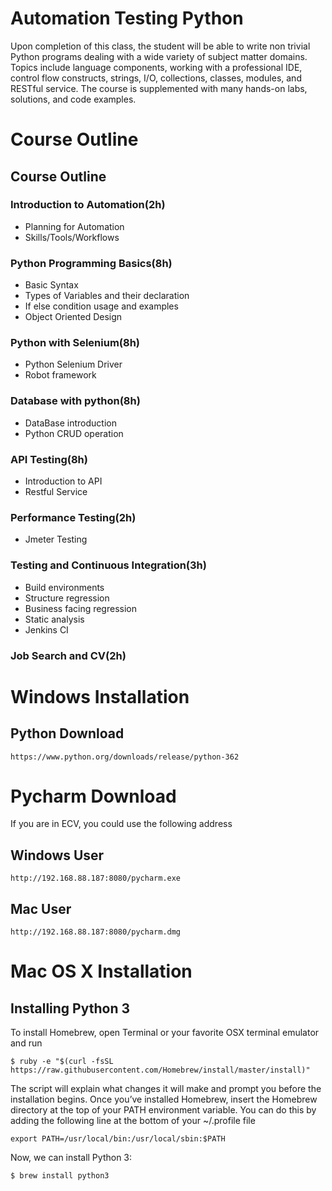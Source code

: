 # Automation Testing Python

 Upon completion of this class, the student will be able to write non trivial Python programs dealing with a wide variety of subject matter domains. Topics include language components, working with a professional IDE,
 control flow constructs, strings, I/O, collections, classes, modules, and RESTful service. 
 The course is supplemented with many hands-on labs, solutions, and code examples.
    
# Course Outline

## Course Outline
### Introduction to Automation(2h)
* Planning for Automation
* Skills/Tools/Workflows

### Python Programming Basics(8h)
* Basic Syntax
* Types of Variables and their declaration
* If else condition usage and examples
* Object Oriented Design

### Python with Selenium(8h)
* Python Selenium Driver
* Robot framework

### Database with python(8h)
* DataBase introduction
* Python CRUD operation

### API Testing(8h)
* Introduction to API
* Restful Service 

### Performance Testing(2h)
* Jmeter Testing

### Testing and Continuous Integration(3h)
* Build environments
* Structure regression
* Business facing regression
* Static analysis
* Jenkins CI

### Job Search and CV(2h)


# Windows Installation 
## Python Download

`https://www.python.org/downloads/release/python-362`

# Pycharm Download 

If you are in ECV, you could use the following address

## Windows User

`http://192.168.88.187:8080/pycharm.exe`

## Mac User

`http://192.168.88.187:8080/pycharm.dmg`

#  Mac OS X Installation

## Installing Python 3

To install Homebrew, open Terminal or your favorite OSX terminal emulator and run

`$ ruby -e "$(curl -fsSL https://raw.githubusercontent.com/Homebrew/install/master/install)"`

The script will explain what changes it will make and prompt you before the installation begins. Once you’ve installed Homebrew, insert the Homebrew directory at the top of your PATH environment variable. You can do this by adding the following line at the bottom of your ~/.profile file

`export PATH=/usr/local/bin:/usr/local/sbin:$PATH`

Now, we can install Python 3:

`$ brew install python3`

